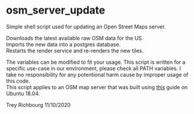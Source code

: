 # osm_server_update
Simple shell script used for updating an Open Street Maps server.<p>
Downloads the latest available raw OSM data for the US.<br>
Imports the new data into a postgres database.<br>
Restarts the render service and re-renders the new tiles.<br>

The variables can be modified to fit your usage.  This script is written for a specific use-case in our environment, please check all PATH variables.  I take no responsibility for any potentional harm cause by improper usage of this code.<br>
This script applies to an OSM map server that was built using [this](https://switch2osm.org/serving-tiles/manually-building-a-tile-server-18-04-lts/) guide on Ubuntu 18.04.<br>
<p>
Trey Richbourg 11/10/2020